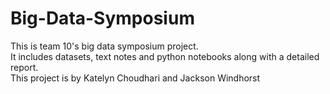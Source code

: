 # Big-Data-Symposium
This is team 10's big data symposium project.<br />It includes datasets, text notes and python notebooks along with a detailed report. 
<br />This project is by Katelyn Choudhari and Jackson Windhorst
